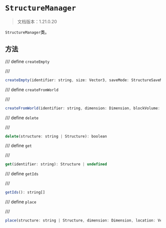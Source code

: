 # `StructureManager`

> 文档版本：1.21.0.20

`StructureManager`类。

## 方法

/// define
`createEmpty`


///

```js
createEmpty(identifier: string, size: Vector3, saveMode: StructureSaveMode): Structure
```


/// define
`createFromWorld`


///

```js
createFromWorld(identifier: string, dimension: Dimension, blockVolume: BlockVolume, options?: StructureCreateOptions): Structure
```


/// define
`delete`


///

```js
delete(structure: string | Structure): boolean
```


/// define
`get`


///

```js
get(identifier: string): Structure | undefined
```


/// define
`getIds`


///

```js
getIds(): string[]
```


/// define
`place`


///

```js
place(structure: string | Structure, dimension: Dimension, location: Vector3, options?: StructurePlaceOptions): void
```

